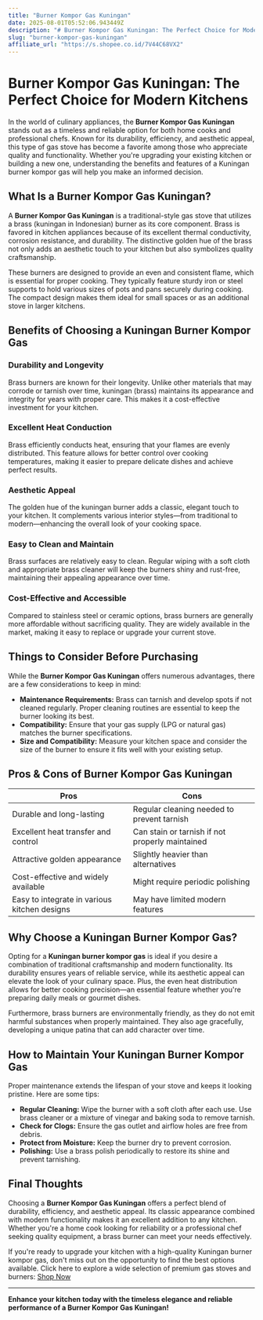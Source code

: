 ```yaml
---
title: "Burner Kompor Gas Kuningan"
date: 2025-08-01T05:52:06.943449Z
description: "# Burner Kompor Gas Kuningan: The Perfect Choice for Modern Kitchens..."
slug: "burner-kompor-gas-kuningan"
affiliate_url: "https://s.shopee.co.id/7V44C68VX2"
---
```

# Burner Kompor Gas Kuningan: The Perfect Choice for Modern Kitchens

In the world of culinary appliances, the **Burner Kompor Gas Kuningan** stands out as a timeless and reliable option for both home cooks and professional chefs. Known for its durability, efficiency, and aesthetic appeal, this type of gas stove has become a favorite among those who appreciate quality and functionality. Whether you're upgrading your existing kitchen or building a new one, understanding the benefits and features of a Kuningan burner kompor gas will help you make an informed decision.

## What Is a Burner Kompor Gas Kuningan?

A **Burner Kompor Gas Kuningan** is a traditional-style gas stove that utilizes a brass (kuningan in Indonesian) burner as its core component. Brass is favored in kitchen appliances because of its excellent thermal conductivity, corrosion resistance, and durability. The distinctive golden hue of the brass not only adds an aesthetic touch to your kitchen but also symbolizes quality craftsmanship.

These burners are designed to provide an even and consistent flame, which is essential for proper cooking. They typically feature sturdy iron or steel supports to hold various sizes of pots and pans securely during cooking. The compact design makes them ideal for small spaces or as an additional stove in larger kitchens.

## Benefits of Choosing a Kuningan Burner Kompor Gas

### Durability and Longevity

Brass burners are known for their longevity. Unlike other materials that may corrode or tarnish over time, kuningan (brass) maintains its appearance and integrity for years with proper care. This makes it a cost-effective investment for your kitchen.

### Excellent Heat Conduction

Brass efficiently conducts heat, ensuring that your flames are evenly distributed. This feature allows for better control over cooking temperatures, making it easier to prepare delicate dishes and achieve perfect results.

### Aesthetic Appeal

The golden hue of the kuningan burner adds a classic, elegant touch to your kitchen. It complements various interior styles—from traditional to modern—enhancing the overall look of your cooking space.

### Easy to Clean and Maintain

Brass surfaces are relatively easy to clean. Regular wiping with a soft cloth and appropriate brass cleaner will keep the burners shiny and rust-free, maintaining their appealing appearance over time.

### Cost-Effective and Accessible

Compared to stainless steel or ceramic options, brass burners are generally more affordable without sacrificing quality. They are widely available in the market, making it easy to replace or upgrade your current stove.

## Things to Consider Before Purchasing

While the **Burner Kompor Gas Kuningan** offers numerous advantages, there are a few considerations to keep in mind:

- **Maintenance Requirements:** Brass can tarnish and develop spots if not cleaned regularly. Proper cleaning routines are essential to keep the burner looking its best.
- **Compatibility:** Ensure that your gas supply (LPG or natural gas) matches the burner specifications.
- **Size and Compatibility:** Measure your kitchen space and consider the size of the burner to ensure it fits well with your existing setup.

## Pros & Cons of Burner Kompor Gas Kuningan

| Pros                                    | Cons                                             |
|-----------------------------------------|--------------------------------------------------|
| Durable and long-lasting                | Regular cleaning needed to prevent tarnish     |
| Excellent heat transfer and control     | Can stain or tarnish if not properly maintained |
| Attractive golden appearance            | Slightly heavier than alternatives             |
| Cost-effective and widely available     | Might require periodic polishing               |
| Easy to integrate in various kitchen designs | May have limited modern features               |

## Why Choose a Kuningan Burner Kompor Gas?

Opting for a **Kuningan burner kompor gas** is ideal if you desire a combination of traditional craftsmanship and modern functionality. Its durability ensures years of reliable service, while its aesthetic appeal can elevate the look of your culinary space. Plus, the even heat distribution allows for better cooking precision—an essential feature whether you're preparing daily meals or gourmet dishes.

Furthermore, brass burners are environmentally friendly, as they do not emit harmful substances when properly maintained. They also age gracefully, developing a unique patina that can add character over time.

## How to Maintain Your Kuningan Burner Kompor Gas

Proper maintenance extends the lifespan of your stove and keeps it looking pristine. Here are some tips:

- **Regular Cleaning:** Wipe the burner with a soft cloth after each use. Use brass cleaner or a mixture of vinegar and baking soda to remove tarnish.
- **Check for Clogs:** Ensure the gas outlet and airflow holes are free from debris.
- **Protect from Moisture:** Keep the burner dry to prevent corrosion.
- **Polishing:** Use a brass polish periodically to restore its shine and prevent tarnishing.

## Final Thoughts

Choosing a **Burner Kompor Gas Kuningan** offers a perfect blend of durability, efficiency, and aesthetic appeal. Its classic appearance combined with modern functionality makes it an excellent addition to any kitchen. Whether you're a home cook looking for reliability or a professional chef seeking quality equipment, a brass burner can meet your needs effectively.

If you're ready to upgrade your kitchen with a high-quality Kuningan burner kompor gas, don't miss out on the opportunity to find the best options available. Click here to explore a wide selection of premium gas stoves and burners: [Shop Now](https://s.shopee.co.id/7V44C68VX2)

---

**Enhance your kitchen today with the timeless elegance and reliable performance of a Burner Kompor Gas Kuningan!**